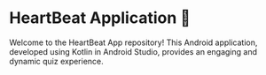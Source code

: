 # HeartBeat Application 🧠

Welcome to the HeartBeat App repository! This Android application, developed using Kotlin in Android Studio, provides an engaging and dynamic quiz experience.
